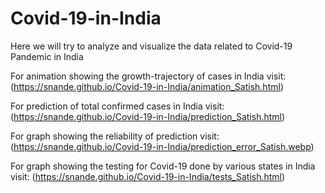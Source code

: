 # Covid-19-in-India
Here we will try to analyze and visualize the data related to Covid-19 Pandemic in India

For animation showing the growth-trajectory of cases in India visit: 
(https://snande.github.io/Covid-19-in-India/animation_Satish.html)

For prediction of total confirmed cases in India visit: 
(https://snande.github.io/Covid-19-in-India/prediction_Satish.html)

For graph showing the reliability of prediction visit:
(https://snande.github.io/Covid-19-in-India/prediction_error_Satish.webp)

For graph showing the testing for Covid-19 done by various states in India visit:
(https://snande.github.io/Covid-19-in-India/tests_Satish.html)

